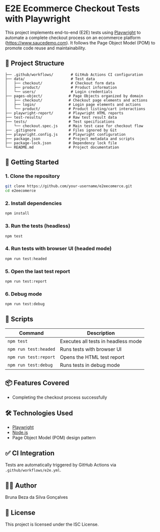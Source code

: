 # E2E Ecommerce Checkout Tests with Playwright

This project implements end-to-end (E2E) tests using [Playwright](https://playwright.dev/) to automate a complete checkout process on an ecommerce platform (https://www.saucedemo.com). It follows the Page Object Model (POM) to promote code reuse and maintainability.

## 📁 Project Structure

```
├── .github/workflows/        # GitHub Actions CI configuration
├── data/                     # Test data
│   ├── checkout/             # Checkout form data
│   ├── product/              # Product information
│   └── users/                # Login credentials
├── pages-object/            # Page Objects organized by domain
│   ├── checkout/            # Checkout page elements and actions
│   ├── login/               # Login page elements and actions
│   └── product/             # Product listing/cart interactions
├── playwright-report/       # Playwright HTML reports
├── test-results/            # Raw test result data
├── tests/                   # Test specifications
│   └── checkout.spec.js     # Main test case for checkout flow
├── .gitignore               # Files ignored by Git
├── playwright.config.js     # Playwright configuration
├── package.json             # Project metadata and scripts
├── package-lock.json        # Dependency lock file
└── README.md                # Project documentation
```

## 🚀 Getting Started

### 1. Clone the repository

```bash
git clone https://github.com/your-username/e2eecomerce.git
cd e2eecomerce
```

### 2. Install dependencies

```bash
npm install
```

### 3. Run the tests (headless)

```bash
npm test
```

### 4. Run tests with browser UI (headed mode)

```bash
npm run test:headed
```

### 5. Open the last test report

```bash
npm run test:report
```

### 6. Debug mode

```bash
npm run test:debug
```

## 🧪 Scripts

| Command              | Description                            |
|---------------------|----------------------------------------|
| `npm test`          | Executes all tests in headless mode    |
| `npm run test:headed` | Runs tests with browser UI           |
| `npm run test:report` | Opens the HTML test report           |
| `npm run test:debug`  | Runs tests in debug mode             |

## 📦 Features Covered

- Completing the checkout process successfully

## 🛠 Technologies Used

- [Playwright](https://playwright.dev/)
- [Node.js](https://nodejs.org/)
- Page Object Model (POM) design pattern

## ✅ CI Integration

Tests are automatically triggered by GitHub Actions via `.github/workflows/e2e.yml`.

## 👩‍💻 Author

Bruna Beza da Silva Gonçalves

## 📄 License

This project is licensed under the ISC License.
